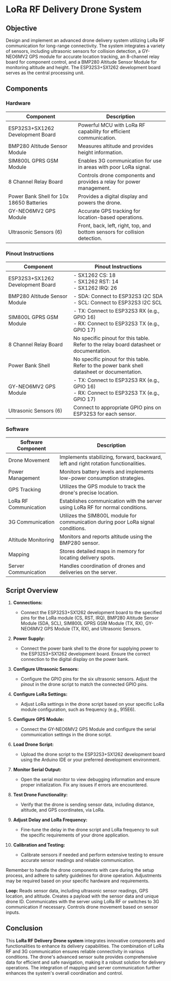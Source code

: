 # LoRa RF Delivery Drone System

## Objective
Design and implement an advanced drone delivery system utilizing LoRa RF communication for long-range connectivity. The system integrates a variety of sensors, including ultrasonic sensors for collision detection, a GY-NEO6MV2 GPS module for accurate location tracking, an 8-channel relay board for component control, and a BMP280 Altitude Sensor Module for monitoring altitude and height. The ESP32S3+SX1262 development board serves as the central processing unit.

## Components

### Hardware
| Component                              | Description                                              |
| --------------------------------------| -------------------------------------------------------- |
| ESP32S3+SX1262 Development Board      | Powerful MCU with LoRa RF capability for efficient communication. |
| BMP280 Altitude Sensor Module          | Measures altitude and provides height information.       |
| SIM800L GPRS GSM Module                | Enables 3G communication for use in areas with poor LoRa signal. |
| 8 Channel Relay Board                   | Controls drone components and provides a relay for power management. |
| Power Bank Shell for 10x 18650 Batteries| Provides a digital display and powers the drone.          |
| GY-NEO6MV2 GPS Module                  | Accurate GPS tracking for location-based operations.     |
| Ultrasonic Sensors (6)                 | Front, back, left, right, top, and bottom sensors for collision detection. |

### Pinout Instructions
| Component                            | Pinout Instructions                                  |
| -------------------------------------| ----------------------------------------------------- |
| ESP32S3+SX1262 Development Board   | - SX1262 CS: 18<br>- SX1262 RST: 14<br>- SX1262 IRQ: 26 |
| BMP280 Altitude Sensor Module       | - SDA: Connect to ESP32S3 I2C SDA<br>- SCL: Connect to ESP32S3 I2C SCL |
| SIM800L GPRS GSM Module             | - TX: Connect to ESP32S3 RX (e.g., GPIO 16)<br>- RX: Connect to ESP32S3 TX (e.g., GPIO 17) |
| 8 Channel Relay Board               | No specific pinout for this table. Refer to the relay board datasheet or documentation. |
| Power Bank Shell                    | No specific pinout for this table. Refer to the power bank shell datasheet or documentation. |
| GY-NEO6MV2 GPS Module               | - TX: Connect to ESP32S3 RX (e.g., GPIO 16)<br>- RX: Connect to ESP32S3 TX (e.g., GPIO 17) |
| Ultrasonic Sensors (6)              | Connect to appropriate GPIO pins on ESP32S3 for each sensor. |

### Software
| Software Component                   | Description                                              |
| -------------------------------------| -------------------------------------------------------- |
| Drone Movement                       | Implements stabilizing, forward, backward, left and right rotation functionalities. |
| Power Management                     | Monitors battery levels and implements low-power consumption strategies. |
| GPS Tracking                         | Utilizes the GPS module to track the drone's precise location. |
| LoRa RF Communication                | Establishes communication with the server using LoRa RF for normal conditions. |
| 3G Communication                     | Utilizes the SIM800L module for communication during poor LoRa signal conditions. |
| Altitude Monitoring                  | Monitors and reports altitude using the BMP280 sensor.   |
| Mapping                              | Stores detailed maps in memory for locating delivery spots. |
| Server Communication                 | Handles coordination of drones and deliveries on the server. |

## Script Overview

1. **Connections:**
   - Connect the ESP32S3+SX1262 development board to the specified pins for the LoRa module (CS, RST, IRQ), BMP280 Altitude Sensor Module (SDA, SCL), SIM800L GPRS GSM Module (TX, RX), GY-NEO6MV2 GPS Module (TX, RX), and Ultrasonic Sensors.

2. **Power Supply:**
   - Connect the power bank shell to the drone for supplying power to the ESP32S3+SX1262 development board. Ensure the correct connection to the digital display on the power bank.

3. **Configure Ultrasonic Sensors:**
   - Configure the GPIO pins for the six ultrasonic sensors. Adjust the pinout in the drone script to match the connected GPIO pins.

4. **Configure LoRa Settings:**
   - Adjust LoRa settings in the drone script based on your specific LoRa module configuration, such as frequency (e.g., 915E6).

5. **Configure GPS Module:**
   - Connect the GY-NEO6MV2 GPS Module and configure the serial communication settings in the drone script.

6. **Load Drone Script:**
   - Upload the drone script to the ESP32S3+SX1262 development board using the Arduino IDE or your preferred development environment.

7. **Monitor Serial Output:**
   - Open the serial monitor to view debugging information and ensure proper initialization. Fix any issues if errors are encountered.

8. **Test Drone Functionality:**
   - Verify that the drone is sending sensor data, including distance, altitude, and GPS coordinates, via LoRa.

9. **Adjust Delay and LoRa Frequency:**
   - Fine-tune the delay in the drone script and LoRa frequency to suit the specific requirements of your drone application.

10. **Calibration and Testing:**
    - Calibrate sensors if needed and perform extensive testing to ensure accurate sensor readings and reliable communication.

Remember to handle the drone components with care during the setup process, and adhere to safety guidelines for drone operation. Adjustments may be required based on your specific hardware and requirements.

**Loop:**
Reads sensor data, including ultrasonic sensor readings, GPS location, and altitude.
Creates a payload with the sensor data and unique drone ID.
Communicates with the server using LoRa RF or switches to 3G communication if necessary.
Controls drone movement based on sensor inputs.

## Conclusion
This **LoRa RF Delivery Drone system** integrates innovative components and functionalities to enhance its delivery capabilities. The combination of LoRa RF and 3G communication ensures reliable connectivity in various conditions. The drone's advanced sensor suite provides comprehensive data for efficient and safe navigation, making it a robust solution for delivery operations. The integration of mapping and server communication further enhances the system's overall coordination and control.
